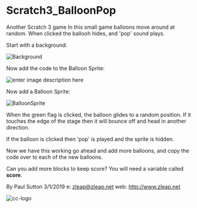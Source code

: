 # Scratch3_BalloonPop
Another Scratch 3 game
In this small game balloons move around at random. When clicked the ballooh hides, and 'pop' sound plays.

Start with a background:

![Background](https://github.com/zleap/Scratch3_BalloonPop/blob/master/backgroundBP.png) 


Now add the code to the Balloon Sprite:

![enter image description here](https://github.com/zleap/Scratch3_BalloonPop/blob/master/baloonBP.png)


Now add a Balloon Sprite:

![BalloonSprite](https://github.com/zleap/Scratch3_BalloonPop/blob/master/baloon1.png)

When the green flag is clicked, the balloon glides to a random position.  If it touches the edge of the stage then it will bounce off and head in another direction.

If the balloon is clicked then 'pop' is played and the sprite is hidden.

Now we have this working go ahead and add more balloons,  and copy the code over to each of the new balloons.

Can you add more blocks to keep score?  You will need a variable called **score**. 

By Paul Sutton 3/1/2019
e: zleap@zleap.net
web: http://www.zleap.net

![cc-logo](https://github.com/zleap/Scratch3_BalloonPop/blob/master/88x31.png)

<!--stackedit_data:
eyJoaXN0b3J5IjpbLTEyODk5NDI0NF19
-->